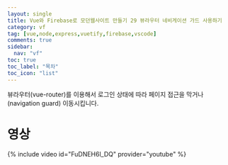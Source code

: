 ```yaml
---
layout: single
title: Vue와 Firebase로 모던웹사이트 만들기 29 뷰라우터 네비게이션 가드 사용하기
category: vf
tag: [vue,node,express,vuetify,firebase,vscode]
comments: true
sidebar:
  nav: "vf"
toc: true
toc_label: "목차"
toc_icon: "list"
---
```


뷰라우터(vue-router)를 이용해서 로그인 상태에 따라 페이지 접근을 막거나(navigation guard) 이동시킵니다.

# 영상

{% include video id="FuDNEH6l_DQ" provider="youtube" %}
